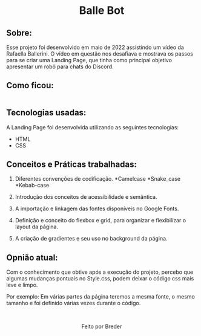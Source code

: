 <h1 align="center"> 
  Balle Bot 
</h1>

## Sobre:

Esse projeto foi desenvolvido em maio de 2022 assistindo um vídeo da Rafaella Ballerini.
O vídeo em questão nos desafiava e mostrava os passos para se criar uma Landing Page, que tinha como principal objetivo apresentar um robô para chats do Discord.

## Como ficou:

<img scr="./Print-ballebot.png">

## Tecnologias usadas:

A Landing Page foi desenvolvida utilizando as seguintes tecnologias:

* HTML
* CSS

## Conceitos e Práticas trabalhadas:

1. Diferentes convenções de codificação.
  *Camelcase
  *Snake_case
  *Kebab-case
  
2. Introdução dos conceitos de acessibilidade e semântica.

3. A importação e linkagem das fontes disponíveis no Google Fonts.

4. Definição e conceito do flexbox e grid, para organizar e flexibilizar o layout da página.

5. A criação de gradientes e seu uso no background da página.

## Opnião atual:

Com o conhecimento que obtive após a execução do projeto, percebo que algumas mudanças pontuais no Style.css, podem deixar o código css mais leve e limpo.

Por exemplo:
Em várias partes da página teremos a mesma fonte, o mesmo tamanho e foi definido várias vezes durante o código.

<br/>
  <p align="center"> Feito por Breder <p>
